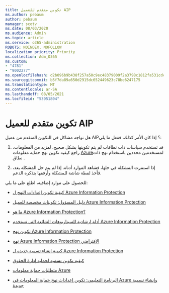 ```yaml
---
title: تكوين متقدم للعميل AIP
ms.author: pebaum
author: pebaum
manager: scotv
ms.date: 08/03/2020
ms.audience: Admin
ms.topic: article
ms.service: o365-administration
ROBOTS: NOINDEX, NOFOLLOW
localization_priority: Priority
ms.collection: Adm_O365
ms.custom:
- "4781"
- "9002277"
ms.openlocfilehash: d2b096b9b438f257a50c9ec48379009f2a3798c1812fa531cdc30e61a5460a1e
ms.sourcegitcommit: b5f7da89a650d2915dc652449623c78be6247175
ms.translationtype: MT
ms.contentlocale: ar-SA
ms.lasthandoff: 08/05/2021
ms.locfileid: "53951804"
---
```

# <a name="aip-client-advanced-configuration"></a>تكوين متقدم للعميل AIP

هل تواجه مشاكل في التكوين المتقدم من عميل AIP؟ إذا كان الأمر كذلك، ففعل ما يلي:

1. قد تستخدم سياسات ذات نطاقات لم يتم تكوينها بشكل صحيح. لمزيد من المعلومات، راجع كيفية تكوين نهج حماية معلومات [Azure](https://docs.microsoft.com/azure/information-protection/configure-policy-scope)لمستخدمين محددين باستخدام نهج ذات نطاق .

2. إذا استمرت المشكلة في حلها، فشاهد الموارد أدناه. إذا لم يتم حل المشكلة بعد، فأخذ لقطة شاشة للمشكلة وأرفقها بتذكرة الدعم.

للحصول على موارد إضافية، اطلع على ما يلي:

- [كيفية تكوين إعدادات النهج ل Azure Information Protection](https://docs.microsoft.com/azure/information-protection/configure-policy-settings)  
    
- [دليل المسؤول: تكوينات مخصصة للعميل Azure Information Protection](https://docs.microsoft.com/azure/information-protection/rms-client/client-admin-guide-customizations)  
    
- [ما هو Azure Information Protection؟](https://docs.microsoft.com/azure/information-protection/what-is-information-protection)  
    
- [أدلة إرشادية للسيناريوهات الشائعة التي تستخدم Azure Information Protection](https://docs.microsoft.com/azure/information-protection/how-to-guides)  
    
- [تكوين نهج Azure Information Protection](https://docs.microsoft.com/azure/information-protection/deploy-use/configure-policy)  
    
- [نهج Azure Information Protection الافتراضي](https://docs.microsoft.com/azure/information-protection/deploy-use/configure-policy-default)  
    
- [كيفية إنشاء تسمية جديدة ل Azure Information Protection](https://docs.microsoft.com/azure/information-protection/deploy-use/configure-policy-new-label)  
    
- [كيفية تكوين تسمية لحماية إدارة الحقوق](https://docs.microsoft.com/azure/information-protection/deploy-use/configure-policy-protection)  
    
- [متطلبات حماية معلومات Azure](https://docs.microsoft.com/azure/information-protection/get-started/requirements)

- [البرنامج التعليمي: تكوين إعدادات نهج حماية المعلومات في Azure وإنشاء تسمية جديدة](https://docs.microsoft.com/azure/information-protection/get-started/infoprotect-quick-start-tutorial)